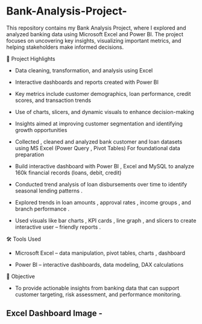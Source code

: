 # Bank-Analysis-Project-

This repository contains my Bank Analysis Project, where I explored and analyzed banking data using Microsoft Excel and Power BI. The project focuses on uncovering key insights, visualizing important metrics, and helping stakeholders make informed decisions.

📂 Project Highlights

- Data cleaning, transformation, and analysis using Excel

- Interactive dashboards and reports created with Power BI

- Key metrics include customer demographics, loan performance, credit scores, and transaction trends

- Use of charts, slicers, and dynamic visuals to enhance decision-making

- Insights aimed at improving customer segmentation and identifying growth opportunities
  
-  Collected , cleaned and analyzed bank customer and loan datasets using
   MS Excel (Power Query , Pivot Tables) For foundational data preparation

- Build interactive dashboard with Power BI , Excel and MySQL to analyze 160k
  financial records (loans, debit, credit)

- Conducted trend analysis of loan disbursements over time to identify
  seasonal lending patterns .

- Explored trends in loan amounts , approval rates , income groups , and
  branch performance .

- Used visuals like bar charts , KPI cards , line graph , and slicers to create
  interactive user – friendly reports .


🛠 Tools Used

- Microsoft Excel – data manipulation, pivot tables, charts , dashboard

- Power BI – interactive dashboards, data modeling, DAX calculations

🎯 Objective

- To provide actionable insights from banking data that can support customer targeting, risk assessment, and performance monitoring.


## Excel Dashboard Image -







